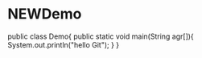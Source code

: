 # NEWDemo
public class Demo{
   public static void main(String agr[]){
     System.out.println("hello Git"); 
     }
    }
